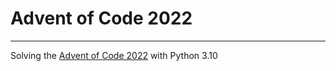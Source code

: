 # Advent of Code 2022
-----
Solving the [Advent of Code 2022](https://adventofcode.com/2022) with Python 3.10
